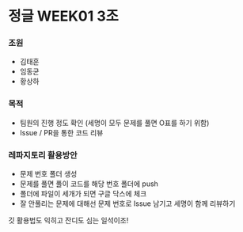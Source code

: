 # 정글 WEEK01 3조

### 조원
- 김태훈
- 임동균
- 황상하

### 목적
- 팀원의 진행 정도 확인 (세명이 모두 문제를 풀면 O표를 하기 위함)
- Issue / PR을 통한 코드 리뷰

### 레파지토리 활용방안

- 문제 번호 폴더 생성
- 문제를 풀면 풀이 코드를 해당 번호 폴더에 push
- 폴더에 파일이 세개가 되면 구글 닥스에 체크
- 잘 안풀리는 문제에 대해선 문제 번호로 Issue 남기고 세명이 함께 리뷰하기

깃 활용법도 익히고 잔디도 심는 일석이조!
